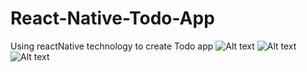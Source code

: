 # React-Native-Todo-App
Using reactNative technology to create Todo app
![Alt text](/snapshots/AddTodo.jpg?raw=true "AddTodo")
![Alt text](/snapshots/Dashboard.jpg?raw=true "Dashboard")
![Alt text](/snapshots/TodoList.jpg?raw=true "TodoList")
